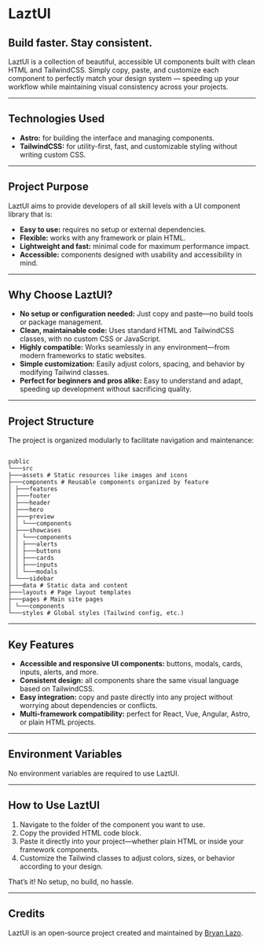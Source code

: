 # LaztUI

## Build faster. Stay consistent.

LaztUI is a collection of beautiful, accessible UI components built with clean HTML and TailwindCSS. Simply copy, paste, and customize each component to perfectly match your design system — speeding up your workflow while maintaining visual consistency across your projects.

---

## Technologies Used

-   **Astro:** for building the interface and managing components.
-   **TailwindCSS:** for utility-first, fast, and customizable styling without writing custom CSS.

---

## Project Purpose

LaztUI aims to provide developers of all skill levels with a UI component library that is:

-   **Easy to use:** requires no setup or external dependencies.
-   **Flexible:** works with any framework or plain HTML.
-   **Lightweight and fast:** minimal code for maximum performance impact.
-   **Accessible:** components designed with usability and accessibility in mind.

---

## Why Choose LaztUI?

-   **No setup or configuration needed:** Just copy and paste—no build tools or package management.
-   **Clean, maintainable code:** Uses standard HTML and TailwindCSS classes, with no custom CSS or JavaScript.
-   **Highly compatible:** Works seamlessly in any environment—from modern frameworks to static websites.
-   **Simple customization:** Easily adjust colors, spacing, and behavior by modifying Tailwind classes.
-   **Perfect for beginners and pros alike:** Easy to understand and adapt, speeding up development without sacrificing quality.

---

## Project Structure

The project is organized modularly to facilitate navigation and maintenance:
```

public
└───src
├───assets # Static resources like images and icons
├───components # Reusable components organized by feature
│ ├───features
│ ├───footer
│ ├───header
│ ├───hero
│ ├───preview
│ │ └───components
│ ├───showcases
│ │ └───components
│ │ ├───alerts
│ │ ├───buttons
│ │ ├───cards
│ │ ├───inputs
│ │ └───modals
│ └───sidebar
├───data # Static data and content
├───layouts # Page layout templates
├───pages # Main site pages
│ └───components
└───styles # Global styles (Tailwind config, etc.)

```

---

## Key Features

- **Accessible and responsive UI components:** buttons, modals, cards, inputs, alerts, and more.
- **Consistent design:** all components share the same visual language based on TailwindCSS.
- **Easy integration:** copy and paste directly into any project without worrying about dependencies or conflicts.
- **Multi-framework compatibility:** perfect for React, Vue, Angular, Astro, or plain HTML projects.

---

## Environment Variables

No environment variables are required to use LaztUI.

---

## How to Use LaztUI

1. Navigate to the folder of the component you want to use.
2. Copy the provided HTML code block.
3. Paste it directly into your project—whether plain HTML or inside your framework components.
4. Customize the Tailwind classes to adjust colors, sizes, or behavior according to your design.

That’s it! No setup, no build, no hassle.

---

## Credits

LaztUI is an open-source project created and maintained by [Bryan Lazo](https://github.com/blazo-dev).


